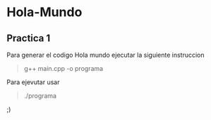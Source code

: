 # Hola-Mundo

## Practica 1
Para generar el codigo Hola mundo ejecutar la siguiente instruccion
> g++ main.cpp -o programa 

Para ejevutar usar
>./programa

;)